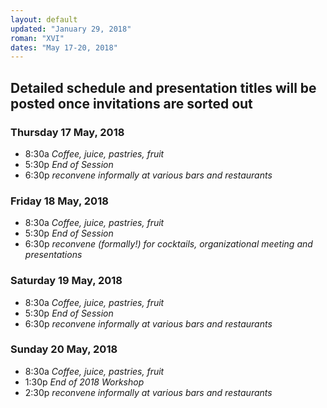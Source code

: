 ```yaml
---
layout: default
updated: "January 29, 2018"
roman: "XVI"
dates: "May 17-20, 2018"
---
```


## Detailed schedule and presentation titles will be posted once invitations are sorted out

### Thursday 17 May, 2018

- 8:30a _Coffee, juice, pastries, fruit_
- 5:30p _End of Session_
- 6:30p _reconvene informally at various bars and restaurants_


### Friday 18 May, 2018
- 8:30a _Coffee, juice, pastries, fruit_
- 5:30p _End of Session_
- 6:30p _reconvene (formally!) for cocktails, organizational meeting and presentations_


### Saturday 19 May, 2018
- 8:30a _Coffee, juice, pastries, fruit_
- 5:30p _End of Session_
- 6:30p _reconvene informally at various bars and restaurants_


### Sunday 20 May, 2018
- 8:30a _Coffee, juice, pastries, fruit_
- 1:30p _End of 2018 Workshop_
- 2:30p _reconvene informally at various bars and restaurants_
